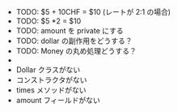 - TODO: $5 + 10CHF = $10 (レートが 2:1 の場合)
- TODO: $5 \*2 = $10
- TODO: amount を private にする
- TODO: dollar の副作用をどうする？
- TODO: Money の丸め処理どうする？
-
- Dollar クラスがない
- コンストラクタがない
- times メソッドがない
- amount フィールドがない
